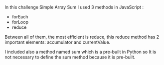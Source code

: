 In this challenge Simple Array Sum 
I used 3 methods in JavaScript :
- forEach 
- forLoop
- reduce

Between all of them, the most efficient is reduce, this reduce method
has 2 important elements: accumulator and currentValue.

I included also a method named sum which is a pre-built in Python
so It is not necessary to define the sum method because it is pre-built.